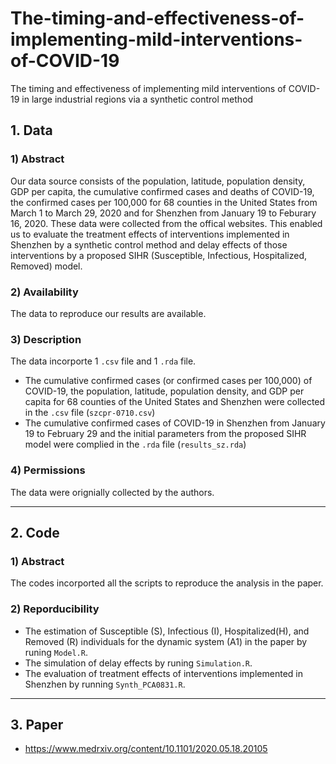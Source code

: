 # The-timing-and-effectiveness-of-implementing-mild-interventions-of-COVID-19
The timing and effectiveness of implementing mild interventions of COVID-19 in large industrial regions via a synthetic control method

## 1. Data 
### 1) Abstract
Our data source consists of the population, latitude, population density, GDP per capita, the cumulative confirmed cases and deaths of COVID-19, the confirmed cases per 100,000 for 68 counties in the United States from March 1 to March 29, 2020 and for Shenzhen from January 19 to Feburary 16, 2020. These data were collected from the offical websites. This enabled us to evaluate the treatment effects of interventions implemented in Shenzhen by a synthetic control method and delay effects of those interventions by a proposed SIHR (Susceptible, Infectious, Hospitalized, Removed) model.   

### 2) Availability
The data to reproduce our results are available.

### 3) Description
The data incorporte 1 `.csv` file and 1 `.rda` file.
- The cumulative confirmed cases (or confirmed cases per 100,000) of COVID-19, the population, latitude, population density, and GDP per capita for 68 counties of the United States and Shenzhen were collected in the `.csv` file (`szcpr-0710.csv`)
- The cumulative confirmed cases of COVID-19 in Shenzhen from January 19 to February 29 and the initial parameters from the proposed SIHR model were complied in the  `.rda` file (`results_sz.rda`)

### 4) Permissions
The data were orignially collected by the authors.

----
## 2. Code
### 1) Abstract
The codes incorported all the scripts to reproduce the analysis in the paper. 

### 2) Reporducibility
- The estimation of Susceptible (S), Infectious (I), Hospitalized(H), and Removed (R) individuals for the dynamic system (A1) in the paper by runing `Model.R`.
- The simulation of delay effects by runing `Simulation.R`.
- The evaluation of treatment effects of interventions implemented in Shenzhen by running `Synth_PCA0831.R`.

----
## 3. Paper

- https://www.medrxiv.org/content/10.1101/2020.05.18.20105

